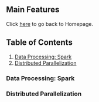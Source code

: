 ## Main Features

Click <a href="https://yanlitao.github.io/fastDP">here</a> to go back to Homepage.

## Table of Contents
1. [Data Processing: Spark](#data-processing-spark)
2. [Distributed Parallelization](#distributed-parallelization)

### Data Processing: Spark

### Distributed Parallelization
